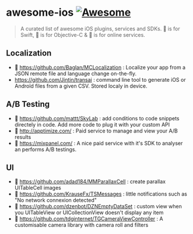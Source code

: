 # awesome-ios [![Awesome](https://cdn.rawgit.com/sindresorhus/awesome/d7305f38d29fed78fa85652e3a63e154dd8e8829/media/badge.svg)](https://github.com/sindresorhus/awesome)
> A curated list of awesome iOS plugins, services and SDKs. :large_orange_diamond: is for Swift, :small_blue_diamond: is for Objective-C & :small_red_triangle: is for online services.


## Localization
- :small_blue_diamond: https://github.com/Baglan/MCLocalization : Localize your app from a JSON remote file and language change on-the-fly.
- https://github.com/Jintin/transai : command line tool to generate iOS or Androïd files from a given CSV. Stored localy in device.

## A/B Testing
- :small_red_triangle: https://github.com/mattt/SkyLab : add conditions to code snippets directely in code. Add more code to plug it with your custom API
- :small_red_triangle: http://apptimize.com/ : Paid service to manage and view your A/B results
- :small_red_triangle: https://mixpanel.com/ : A nice paid service with it's SDK to analyser an performs A/B testings.

## UI
- :small_blue_diamond: https://github.com/adad184/MMParallaxCell : create parallax UITableCell images
- :small_blue_diamond: https://github.com/KrauseFx/TSMessages : little notifications such as "No network connexion detected"
- :small_blue_diamond: https://github.com/dzenbot/DZNEmptyDataSet : custom view when you UITableView or UICollectionView doesn't display any item
- :small_blue_diamond: https://github.com/tdginternet/TGCameraViewController : A customisable camera library with camera roll and filters
